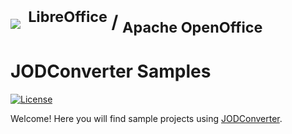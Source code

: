 # <img src="https://github.com/jodconverter/jodconverter/wiki/images/jodconverter_w200.png">&nbsp;<sup>&nbsp;LibreOffice</sup>&nbsp;/&nbsp;<sub>Apache OpenOffice</sub>

JODConverter Samples
====================

[![License](https://img.shields.io/badge/License-Apache%202.0-blue.svg)](https://opensource.org/licenses/Apache-2.0)

Welcome! Here you will find sample projects using [JODConverter](https://github.com/jodconverter/jodconverter).